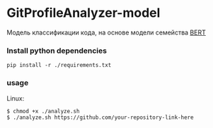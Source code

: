 # GitProfileAnalyzer-model

Модель классификации кода, на основе модели семейства [BERT](https://tfhub.dev/google/collections/transformer_encoders_text/1)




### Install python dependencies

    pip install -r ./requirements.txt


### usage
    
Linux:

    $ chmod +x ./analyze.sh
    $ ./analyze.sh https://github.com/your-repository-link-here
